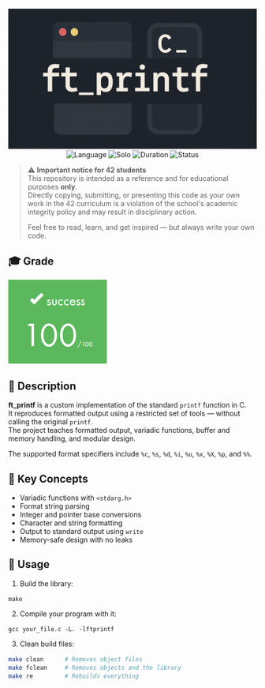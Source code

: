 <div align="center">

![Banner](assets/banner.png)  
![Language](https://img.shields.io/badge/C-00599C?logo=c&logoColor=white)
![Solo](https://img.shields.io/badge/Group-Alone-gainsboro)
![Duration](https://img.shields.io/badge/Estimated%20Hours-70h-A65B23)
![Status](https://img.shields.io/badge/Status-Completed-brightgreen)

</div>

> ⚠️ **Important notice for 42 students**  
> This repository is intended as a reference and for educational purposes **only**.  
> Directly copying, submitting, or presenting this code as your own work in the 42 curriculum is a violation of the school's academic integrity policy and may result in disciplinary action.  
>  
> Feel free to read, learn, and get inspired — but always write your own code.

## 🎓 Grade
![Grade](assets/grade.png)

## 📘 Description

**ft_printf** is a custom implementation of the standard `printf` function in C.  
It reproduces formatted output using a restricted set of tools — without calling the original `printf`.  
The project teaches formatted output, variadic functions, buffer and memory handling, and modular design.

The supported format specifiers include `%c`, `%s`, `%d`, `%i`, `%u`, `%x`, `%X`, `%p`, and `%%`.

## 🧠 Key Concepts

- Variadic functions with `<stdarg.h>`
- Format string parsing
- Integer and pointer base conversions
- Character and string formatting
- Output to standard output using `write`
- Memory-safe design with no leaks

## 🚀 Usage

1. Build the library:
```
make
```

2. Compile your program with it:
```
gcc your_file.c -L. -lftprintf
```

3. Clean build files:
```bash
make clean      # Removes object files  
make fclean     # Removes objects and the library  
make re         # Rebuilds everything
```
